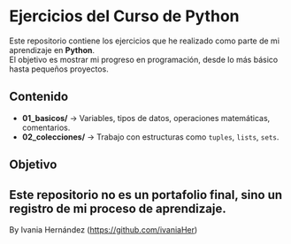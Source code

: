 # Ejercicios del Curso de Python 

Este repositorio contiene los ejercicios que he realizado como parte de mi aprendizaje en **Python**.  
El objetivo es mostrar mi progreso en programación, desde lo más básico hasta pequeños proyectos.

## Contenido

- **01_basicos/** → Variables, tipos de datos, operaciones matemáticas, comentarios.
- **02_colecciones/** → Trabajo con estructuras como `tuples`, `lists`, `sets`.

## Objetivo
Este repositorio no es un portafolio final, sino un registro de mi proceso de aprendizaje.
---
By Ivania Hernández (https://github.com/ivaniaHer)
